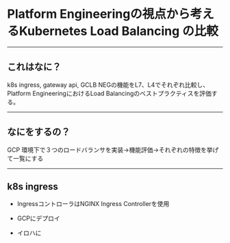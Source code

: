 # Platform Engineeringの視点から考えるKubernetes Load Balancing の比較

---

## これはなに？

k8s ingress, gateway api, GCLB NEGの機能をL7、L4でそれぞれ比較し、Platform EngineeringにおけるLoad Balancingのベストプラクティスを評価する。

---

## なにをするの？

GCP 環境下で３つのロードバランサを実装→機能評価→それぞれの特徴を挙げて一覧にする

---

## k8s ingress

- IngressコントローラはNGINX Ingress Controllerを使用

- GCPにデプロイ

- イロハに
